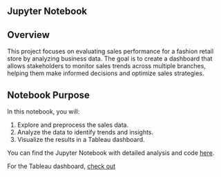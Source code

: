 ## Jupyter Notebook

## Overview

This project focuses on evaluating sales performance for a fashion retail store by analyzing business data. The goal is to create a dashboard that allows stakeholders to monitor sales trends across multiple branches, helping them make informed decisions and optimize sales strategies.

## Notebook Purpose

In this notebook, you will:
1. Explore and preprocess the sales data.
2. Analyze the data to identify trends and insights.
3. Visualize the results in a Tableau dashboard.

You can find the Jupyter Notebook with detailed analysis and code [here](h8dsft_Milestone1_Hafidz_Masruri.ipynb).

For the Tableau dashboard, [check out](https://public.tableau.com/app/profile/hafidz.masruri/viz/MLS_17201022428800/Dashboard1?publish=yes)
